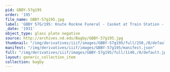 ```yaml
---
pid: GBBY-57g195
order: '195'
file_name: GBBY-57g195.jpg
label: 'GBBY 57G/195: Knute Rockne Funeral - Casket at Train Station - 1931'
_date: '1931'
object_type: glass plate negative
source: http://archives.nd.edu/Bagby/GBBY-57g195.jpg
thumbnail: "/img/derivatives/iiif/images/GBBY-57g195/full/250,/0/default.jpg"
manifest: "/img/derivatives/iiif/images/GBBY-57g195/manifest.json"
full: "/img/derivatives/iiif/images/GBBY-57g195/full/1140,/0/default.jpg"
layout: generic_collection_item
collection: bagby
---
```

